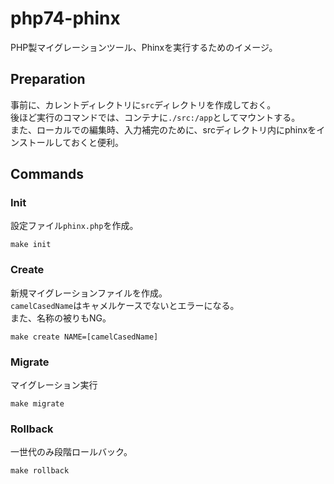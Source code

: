 # php74-phinx

PHP製マイグレーションツール、Phinxを実行するためのイメージ。  

## Preparation

事前に、カレントディレクトリに`src`ディレクトリを作成しておく。  
後ほど実行のコマンドでは、コンテナに`./src:/app`としてマウントする。  
また、ローカルでの編集時、入力補完のために、srcディレクトリ内にphinxをインストールしておくと便利。

## Commands

### Init

設定ファイル`phinx.php`を作成。

```
make init
```

### Create

新規マイグレーションファイルを作成。  
`camelCasedName`はキャメルケースでないとエラーになる。  
また、名称の被りもNG。

```
make create NAME=[camelCasedName]
```

### Migrate

マイグレーション実行

```
make migrate
```

### Rollback

一世代のみ段階ロールバック。

```
make rollback
```



